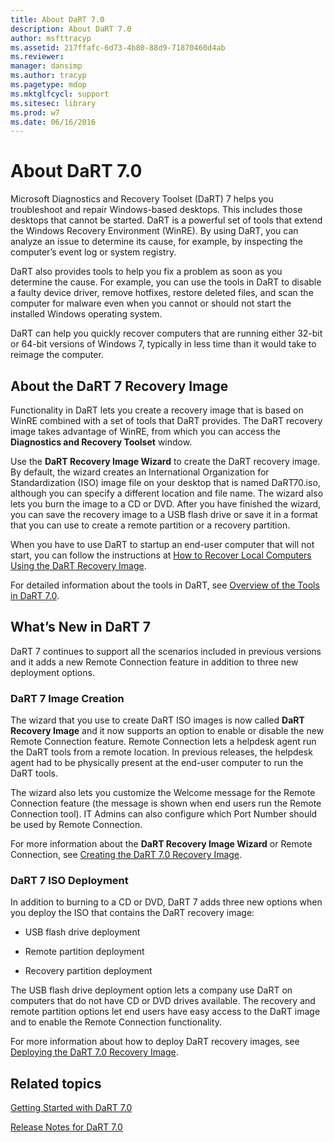 ```yaml
---
title: About DaRT 7.0
description: About DaRT 7.0
author: msfttracyp
ms.assetid: 217ffafc-6d73-4b80-88d9-71870460d4ab
ms.reviewer: 
manager: dansimp
ms.author: tracyp
ms.pagetype: mdop
ms.mktglfcycl: support
ms.sitesec: library
ms.prod: w7
ms.date: 06/16/2016
---
```



# About DaRT 7.0


Microsoft Diagnostics and Recovery Toolset (DaRT) 7 helps you troubleshoot and repair Windows-based desktops. This includes those desktops that cannot be started. DaRT is a powerful set of tools that extend the Windows Recovery Environment (WinRE). By using DaRT, you can analyze an issue to determine its cause, for example, by inspecting the computer’s event log or system registry.

DaRT also provides tools to help you fix a problem as soon as you determine the cause. For example, you can use the tools in DaRT to disable a faulty device driver, remove hotfixes, restore deleted files, and scan the computer for malware even when you cannot or should not start the installed Windows operating system.

DaRT can help you quickly recover computers that are running either 32-bit or 64-bit versions of Windows 7, typically in less time than it would take to reimage the computer.

## About the DaRT 7 Recovery Image


Functionality in DaRT lets you create a recovery image that is based on WinRE combined with a set of tools that DaRT provides. The DaRT recovery image takes advantage of WinRE, from which you can access the **Diagnostics and Recovery Toolset** window.

Use the **DaRT Recovery Image Wizard** to create the DaRT recovery image. By default, the wizard creates an International Organization for Standardization (ISO) image file on your desktop that is named DaRT70.iso, although you can specify a different location and file name. The wizard also lets you burn the image to a CD or DVD. After you have finished the wizard, you can save the recovery image to a USB flash drive or save it in a format that you can use to create a remote partition or a recovery partition.

When you have to use DaRT to startup an end-user computer that will not start, you can follow the instructions at [How to Recover Local Computers Using the DaRT Recovery Image](how-to-recover-local-computers-using-the-dart-recovery-image-dart-7.md).

For detailed information about the tools in DaRT, see [Overview of the Tools in DaRT 7.0](overview-of-the-tools-in-dart-70-new-ia.md).

## <a href="" id="what-s-new-in-dart-7"></a>What’s New in DaRT 7


DaRT 7 continues to support all the scenarios included in previous versions and it adds a new Remote Connection feature in addition to three new deployment options.

### DaRT 7 Image Creation

The wizard that you use to create DaRT ISO images is now called **DaRT Recovery Image** and it now supports an option to enable or disable the new Remote Connection feature. Remote Connection lets a helpdesk agent run the DaRT tools from a remote location. In previous releases, the helpdesk agent had to be physically present at the end-user computer to run the DaRT tools.

The wizard also lets you customize the Welcome message for the Remote Connection feature (the message is shown when end users run the Remote Connection tool). IT Admins can also configure which Port Number should be used by Remote Connection.

For more information about the **DaRT Recovery Image Wizard** or Remote Connection, see [Creating the DaRT 7.0 Recovery Image](creating-the-dart-70-recovery-image-dart-7.md).

### DaRT 7 ISO Deployment

In addition to burning to a CD or DVD, DaRT 7 adds three new options when you deploy the ISO that contains the DaRT recovery image:

-   USB flash drive deployment

-   Remote partition deployment

-   Recovery partition deployment

The USB flash drive deployment option lets a company use DaRT on computers that do not have CD or DVD drives available. The recovery and remote partition options let end users have easy access to the DaRT image and to enable the Remote Connection functionality.

For more information about how to deploy DaRT recovery images, see [Deploying the DaRT 7.0 Recovery Image](deploying-the-dart-70-recovery-image-dart-7.md).

## Related topics


[Getting Started with DaRT 7.0](getting-started-with-dart-70-new-ia.md)

[Release Notes for DaRT 7.0](release-notes-for-dart-70-new-ia.md)

 

 





